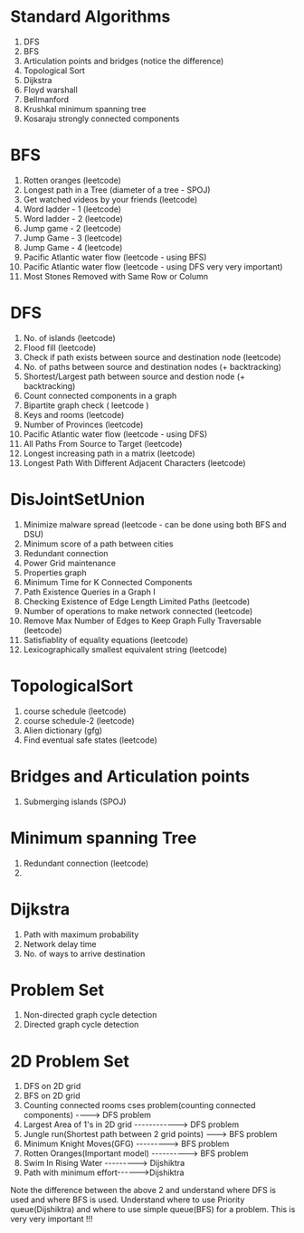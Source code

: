 # Standard Algorithms
1) DFS
2) BFS
3) Articulation points and bridges (notice the difference)
4) Topological Sort
5) Dijkstra 
6) Floyd warshall
7) Bellmanford 
8) Krushkal minimum spanning tree
9) Kosaraju strongly connected components

# BFS 
1) Rotten oranges (leetcode)
1) Longest path in a Tree (diameter of a tree - SPOJ)
2) Get watched videos by your friends (leetcode)
3) Word ladder - 1 (leetcode)
4) Word ladder - 2 (leetcode)
5) Jump game - 2 (leetcode)
5) Jump Game - 3 (leetcode)
6) Jump Game - 4 (leetcode)
7) Pacific Atlantic water flow (leetcode - using BFS)
8) Pacific Atlantic water flow (leetcode - using DFS very very important)
9) Most Stones Removed with Same Row or Column

# DFS
1) No. of islands (leetcode)
2) Flood fill (leetcode)
3) Check if path exists between source and destination node (leetcode)
4) No. of paths between source and destination nodes (+ backtracking)
5) Shortest/Largest path between source and destion node (+ backtracking)
6) Count connected components in a graph
7) Bipartite graph check ( leetcode )
8) Keys and rooms (leetcode)
9) Number of Provinces (leetcode)
10) Pacific Atlantic water flow (leetcode - using DFS)
11) All Paths From Source to Target (leetcode)
12) Longest increasing path in a matrix (leetcode)
13) Longest Path With Different Adjacent Characters (leetcode)

# DisJointSetUnion
1) Minimize malware spread (leetcode -  can be done using both BFS and DSU)
2) Minimum score of a path between cities
3) Redundant connection
4) Power Grid maintenance
5) Properties graph
6) Minimum Time for K Connected Components
7) Path Existence Queries in a Graph I
8) Checking Existence of Edge Length Limited Paths (leetcode)
9) Number of operations to make network connected (leetcode)
10) Remove Max Number of Edges to Keep Graph Fully Traversable (leetcode)
11) Satisfiablity of equality equations (leetcode)
12) Lexicographically smallest equivalent string (leetcode)

# TopologicalSort
1) course schedule (leetcode)
2) course schedule-2 (leetcode)
3) Alien dictionary (gfg)
4) Find eventual safe states (leetcode)

# Bridges and Articulation points
1) Submerging islands (SPOJ)

# Minimum spanning Tree 
1) Redundant connection (leetcode)
2) 



# Dijkstra 
1) Path with maximum probability
2) Network delay time
4) No. of ways to arrive destination

# Problem Set
1) Non-directed graph cycle detection
2) Directed graph cycle detection

# 2D Problem Set 
1) DFS on 2D grid 
2) BFS on 2D grid 
3) Counting connected rooms cses problem(counting connected components) ----> DFS problem 
4) Largest Area of 1's in 2D grid ------------> DFS problem
5) Jungle run(Shortest path between 2 grid points) ---> BFS problem 
6) Minimum Knight Moves(GFG) ---------> BFS problem 
7) Rotten Oranges(Important model) ----------> BFS problem
8) Swim In Rising Water ---------> Dijshiktra 
9) Path with minimum effort------>Dijshiktra

Note the difference between the above 2 and understand where DFS is used and where BFS is used. Understand where to use Priority queue(Dijshiktra) and where to use simple queue(BFS) for a problem. This is very very important !!!
